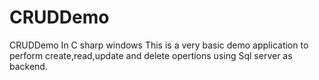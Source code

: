 # CRUDDemo
CRUDDemo In  C sharp windows
This is a very basic demo application to perform create,read,update and delete opertions using Sql server as backend.



